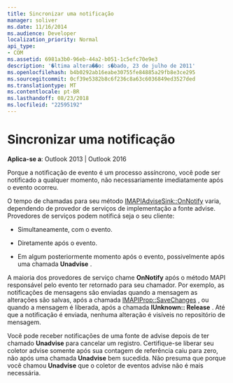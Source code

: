 ```yaml
---
title: Sincronizar uma notificação
manager: soliver
ms.date: 11/16/2014
ms.audience: Developer
localization_priority: Normal
api_type:
- COM
ms.assetid: 6981a3b0-96eb-44a2-b051-1c5efc70e9e3
description: '�ltima altera��o: s�bado, 23 de julho de 2011'
ms.openlocfilehash: b4b0292ab16eabe30755fe84885a29fb8e3ce295
ms.sourcegitcommit: 0cf39e5382b8c6f236c8a63c6036849ed3527ded
ms.translationtype: MT
ms.contentlocale: pt-BR
ms.lasthandoff: 08/23/2018
ms.locfileid: "22595192"
---
```

# <a name="timing-a-notification"></a>Sincronizar uma notificação

  
  
**Aplica-se a**: Outlook 2013 | Outlook 2016 
  
Porque a notificação de evento é um processo assíncrono, você pode ser notificado a qualquer momento, não necessariamente imediatamente após o evento ocorreu.
  
 O tempo de chamadas para seu método [IMAPIAdviseSink::OnNotify](imapiadvisesink-onnotify.md) varia, dependendo de provedor de serviços de implementação a fonte advise. Provedores de serviços podem notificá seja o seu cliente: 
  
- Simultaneamente, com o evento.
    
- Diretamente após o evento.
    
- Em algum posteriormente momento após o evento, possivelmente após uma chamada **Unadvise** . 
    
A maioria dos provedores de serviço chame **OnNotify** após o método MAPI responsável pelo evento ter retornado para seu chamador. Por exemplo, as notificações de mensagens são enviadas quando a mensagem as alterações são salvas, após a chamada [IMAPIProp::SaveChanges](imapiprop-savechanges.md) , ou quando a mensagem é liberada, após a chamada **IUnknown:: Release** . Até que a notificação é enviada, nenhuma alteração é visíveis no repositório de mensagem. 
  
Você pode receber notificações de uma fonte de advise depois de ter chamado **Unadvise** para cancelar um registro. Certifique-se liberar seu coletor advise somente após sua contagem de referência caiu para zero, não após uma chamada **Unadvise** bem sucedida. Não presuma que porque você chamou **Unadvise** que o coletor de eventos advise não é mais necessária. 
  

